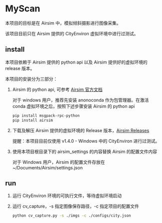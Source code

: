 # MyScan
本项目的目标是在 Airsim 中，模拟倾斜摄影进行图像采集。

该项目目前只在 Airsim 提供的 CityEnviron 虚拟环境中进行过测试。

## install

本项目依赖于 Airsim 提供的 python api 以及 Airsim 提供好的虚拟环境的 release 版本。

本项目的安装分为三部分：
1. Airsim 的 python api, 可参考 [Airsim 官方文档](https://microsoft.github.io/AirSim/apis/)
   
   对于 windows 用户，推荐先安装 anonoconda 作为包管理器。在激活 conda 虚拟环境之后，按照下述步骤安装 Airsim 的 python api
   
   ```bash
   pip install msgpack-rpc-python
   pip install airsim
   ```

2. 下载及解压 Airsim 提供的虚拟环境的 Release 版本，[Airsim Releases](https://github.com/Microsoft/AirSim/releases)

    提醒：本项目目前仅使用 v1.4.0 - Windows 中的 CityEnviron 进行过测试。

3. 使用本项目根目录下的 airsim_settings 的内容替换 Airsim 的配置文件内容

    对于 Windows 用户，Airsim 的配置文件存放在 ~/Documents/Airsim/settings.json

## run

1. 运行 CityEnviron 环境的可执行文件，等待虚拟环境启动

2. 运行 cv_capture，-s 指定图像保存路径，-c 指定项目的配置文件

    ```bash
    python cv_capture.py -s ./imgs -c ./configs/city.json
    ```